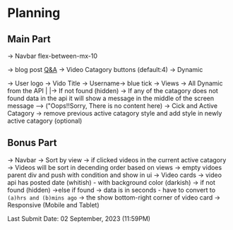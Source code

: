 # Planning

## Main Part

-> Navbar flex-between-mx-10

<!-- -> [Logo](./src/assets/logo/Logo.png) -->
<!-- -> Sort by view (button) -->
<!-- -> Blog(button)-> blog.html -->

-> blog post [Q&A](./Readme.md)
-> Video Catagory buttons (default:4) -> Dynamic

<!-- -> (All, Music, Comedy, Drawing) -->
<!-- -> All -> Active(by default) -> Fetch->Load->Show -> in window.load -->
<!-- -> No of Videos per line: 4 -->
<!-- -> Thumbnail can be automatically change from the API -->

-> User logo -> Vido Title -> Username-> blue tick -> Views -> All Dynamic from the API
|
|-> If not found (hidden)
-> If any of the catagory does not found data in the api it will show a message in the middle of the screen
message --> ("Oops!!Sorry, There is no content here)
-> Cick and Active Catagory -> remove previous active catagory style and add style in newly active catagory (optional)

## Bonus Part

-> Navbar
-> Sort by view
-> if clicked videos in the current active catagory
-> Videos will be sort in decending order based on views
-> empty vidoes parent div and push with condition and show in ui
-> Video cards
-> video api has posted date (whitish) - with background color (darkish)
-> if not found (hidden)
->else if found
-> data is in seconds - have to convert to `(a)hrs and (b)mins ago`
-> the show bottom-right corner of video card
-> Responsive (Mobile and Tablet)

Last Submit Date: 02 September, 2023 (11:59PM)
